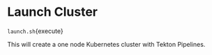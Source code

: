 # Launch Cluster

`launch.sh`{execute}

This will create a one node Kubernetes cluster with Tekton Pipelines.